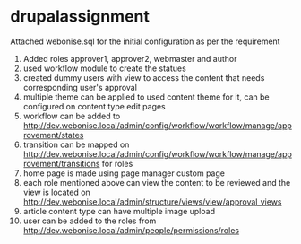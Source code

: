 # drupalassignment

Attached webonise.sql for the initial configuration as per the requirement

1. Added roles approver1, approver2, webmaster and author
2. used workflow module to create the statues
3. created dummy users with view to access the content that needs corresponding user's approval
4. multiple theme can be applied to used content theme for it, can be configured on content type edit pages
5. workflow can be added to http://dev.webonise.local/admin/config/workflow/workflow/manage/approvement/states
6. transition can be mapped on http://dev.webonise.local/admin/config/workflow/workflow/manage/approvement/transitions for roles
7. home page is made using page manager custom page
8. each role mentioned above can view the content to be reviewed and the view is located on http://dev.webonise.local/admin/structure/views/view/approval_views
9. article content type can have multiple image upload
10. user can be added to the roles from http://dev.webonise.local/admin/people/permissions/roles

